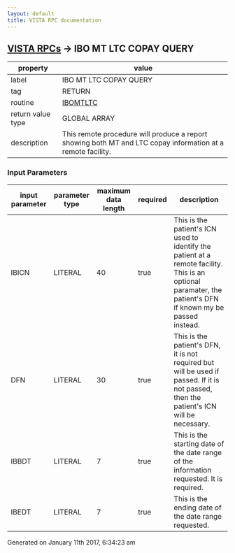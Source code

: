 ```yaml
---
layout: default
title: VISTA RPC documentation
---
```




## [VISTA RPCs](TableOfContent.md) &#8594; IBO MT LTC COPAY QUERY 

 property | value 
--- | --- 
 label | IBO MT LTC COPAY QUERY
 tag | RETURN
 routine | [IBOMTLTC](http://code.osehra.org/dox/Routine_IBOMTLTC_source.html)
 return value type | GLOBAL ARRAY
 description | This remote procedure will produce a report showing both MT and LTC copay information at a remote facility.

### Input Parameters

| input parameter | parameter type | maximum data length | required | description | 
| --- | --- | --- | --- | --- | 
| IBICN | LITERAL | 40 | true | This is the patient's ICN used to identify the patient at a remote facility.  This is an optional paramater, the patient's DFN if known my be passed instead. | 
| DFN | LITERAL | 30 | true | This is the patient's DFN, it is not required but will be used if passed.  If it is not passed, then the patient's ICN will be necessary. | 
| IBBDT | LITERAL | 7 | true | This is the starting date of the date range of the information requested.  It is required. | 
| IBEDT | LITERAL | 7 | true | This is the ending date of the date range requested. | 




Generated on January 11th 2017, 6:34:23 am